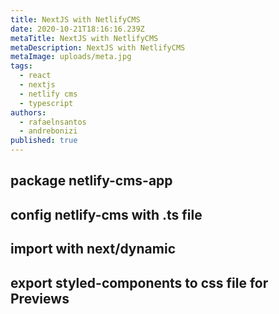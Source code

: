 ```yaml
---
title: NextJS with NetlifyCMS
date: 2020-10-21T18:16:16.239Z
metaTitle: NextJS with NetlifyCMS
metaDescription: NextJS with NetlifyCMS
metaImage: uploads/meta.jpg
tags:
  - react
  - nextjs
  - netlify cms
  - typescript
authors:
  - rafaelnsantos
  - andrebonizi
published: true
---
```

## package netlify-cms-app

## config netlify-cms with .ts file

## import with next/dynamic

## export styled-components to css file for Previews